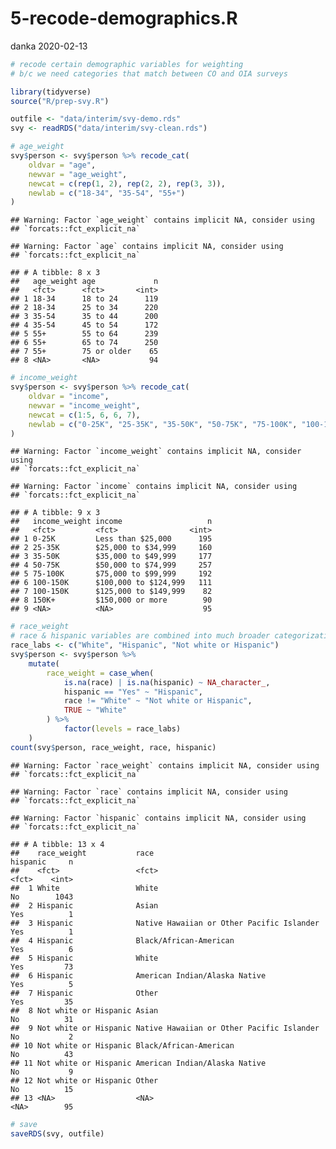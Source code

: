 5-recode-demographics.R
================
danka
2020-02-13

``` r
# recode certain demographic variables for weighting
# b/c we need categories that match between CO and OIA surveys

library(tidyverse)
source("R/prep-svy.R")

outfile <- "data/interim/svy-demo.rds"
svy <- readRDS("data/interim/svy-clean.rds")

# age_weight
svy$person <- svy$person %>% recode_cat(
    oldvar = "age", 
    newvar = "age_weight",
    newcat = c(rep(1, 2), rep(2, 2), rep(3, 3)), 
    newlab = c("18-34", "35-54", "55+")
)
```

    ## Warning: Factor `age_weight` contains implicit NA, consider using
    ## `forcats::fct_explicit_na`

    ## Warning: Factor `age` contains implicit NA, consider using
    ## `forcats::fct_explicit_na`

    ## # A tibble: 8 x 3
    ##   age_weight age             n
    ##   <fct>      <fct>       <int>
    ## 1 18-34      18 to 24      119
    ## 2 18-34      25 to 34      220
    ## 3 35-54      35 to 44      200
    ## 4 35-54      45 to 54      172
    ## 5 55+        55 to 64      239
    ## 6 55+        65 to 74      250
    ## 7 55+        75 or older    65
    ## 8 <NA>       <NA>           94

``` r
# income_weight
svy$person <- svy$person %>% recode_cat(
    oldvar = "income", 
    newvar = "income_weight",
    newcat = c(1:5, 6, 6, 7),
    newlab = c("0-25K", "25-35K", "35-50K", "50-75K", "75-100K", "100-150K", "150K+")
)
```

    ## Warning: Factor `income_weight` contains implicit NA, consider using
    ## `forcats::fct_explicit_na`

    ## Warning: Factor `income` contains implicit NA, consider using
    ## `forcats::fct_explicit_na`

    ## # A tibble: 9 x 3
    ##   income_weight income                   n
    ##   <fct>         <fct>                <int>
    ## 1 0-25K         Less than $25,000      195
    ## 2 25-35K        $25,000 to $34,999     160
    ## 3 35-50K        $35,000 to $49,999     177
    ## 4 50-75K        $50,000 to $74,999     257
    ## 5 75-100K       $75,000 to $99,999     192
    ## 6 100-150K      $100,000 to $124,999   111
    ## 7 100-150K      $125,000 to $149,999    82
    ## 8 150K+         $150,000 or more        90
    ## 9 <NA>          <NA>                    95

``` r
# race_weight
# race & hispanic variables are combined into much broader categorization
race_labs <- c("White", "Hispanic", "Not white or Hispanic")
svy$person <- svy$person %>% 
    mutate(
        race_weight = case_when(
            is.na(race) | is.na(hispanic) ~ NA_character_, 
            hispanic == "Yes" ~ "Hispanic",
            race != "White" ~ "Not white or Hispanic", 
            TRUE ~ "White"
        ) %>%
            factor(levels = race_labs)
    ) 
count(svy$person, race_weight, race, hispanic)
```

    ## Warning: Factor `race_weight` contains implicit NA, consider using
    ## `forcats::fct_explicit_na`

    ## Warning: Factor `race` contains implicit NA, consider using
    ## `forcats::fct_explicit_na`

    ## Warning: Factor `hispanic` contains implicit NA, consider using
    ## `forcats::fct_explicit_na`

    ## # A tibble: 13 x 4
    ##    race_weight           race                                      hispanic     n
    ##    <fct>                 <fct>                                     <fct>    <int>
    ##  1 White                 White                                     No        1043
    ##  2 Hispanic              Asian                                     Yes          1
    ##  3 Hispanic              Native Hawaiian or Other Pacific Islander Yes          1
    ##  4 Hispanic              Black/African-American                    Yes          6
    ##  5 Hispanic              White                                     Yes         73
    ##  6 Hispanic              American Indian/Alaska Native             Yes          5
    ##  7 Hispanic              Other                                     Yes         35
    ##  8 Not white or Hispanic Asian                                     No          31
    ##  9 Not white or Hispanic Native Hawaiian or Other Pacific Islander No           2
    ## 10 Not white or Hispanic Black/African-American                    No          43
    ## 11 Not white or Hispanic American Indian/Alaska Native             No           9
    ## 12 Not white or Hispanic Other                                     No          15
    ## 13 <NA>                  <NA>                                      <NA>        95

``` r
# save
saveRDS(svy, outfile)
```
